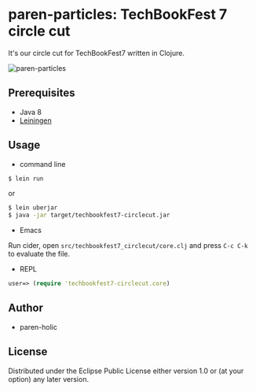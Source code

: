 # paren-particles: TechBookFest 7 circle cut

It's our circle cut for TechBookFest7 written in Clojure.

![paren-particles](paren-particles.gif)

## Prerequisites

- Java 8
- [Leiningen](https://leiningen.org/)

## Usage

- command line

```sh
$ lein run
```

or

```sh
$ lein uberjar
$ java -jar target/techbookfest7-circlecut.jar
```

- Emacs

Run cider, open `src/techbookfest7_circlecut/core.clj` and press `C-c C-k` to evaluate the file.

- REPL

```clj
user=> (require 'techbookfest7-circlecut.core)
```

## Author

- paren-holic

## License

Distributed under the Eclipse Public License either version 1.0 or (at
your option) any later version.
